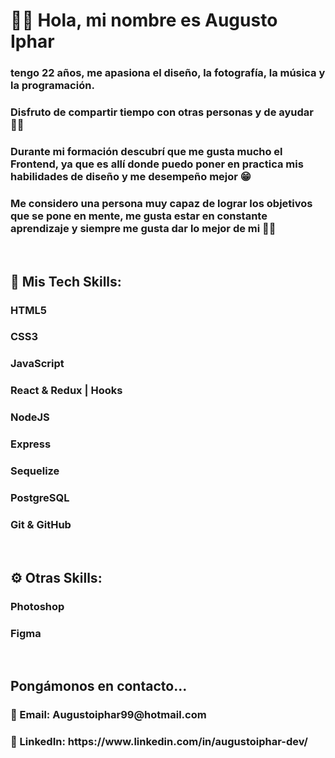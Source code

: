 
<h1>🙋‍♂️ Hola, mi nombre es Augusto Iphar </h1>

<h3>tengo 22 años, me apasiona el diseño, la fotografía, la música y la programación. </h3>
<h3> Disfruto de compartir tiempo con otras personas y de ayudar 🙌🏼 </h3>
<h3>Durante mi formación descubrí que me gusta mucho el Frontend, ya que es allí donde puedo poner en practica mis habilidades de diseño y me desempeño mejor 😁</h3>
<h3>Me considero una persona muy capaz de lograr los objetivos que se pone en mente, me gusta estar en constante aprendizaje y siempre me gusta dar lo mejor de mi 💪🏼 </h3>
<br>
<h2>🧩 Mis Tech Skills:</h2>
<h3>HTML5</h3>
<h3>CSS3</h3>
<h3>JavaScript</h3>
<h3>React & Redux | Hooks</h3>
<h3>NodeJS</h3>
<h3>Express</h3>
<h3>Sequelize</h3>
<h3>PostgreSQL</h3>
<h3>Git & GitHub</h3>
<br>
<h2>⚙ Otras Skills:</h2>
<h3>Photoshop</h3>
<h3>Figma</h3>
<br>
<h2>Pongámonos en contacto...</h2>
<h3>📩 Email: Augustoiphar99@hotmail.com</h3>
<h3>🧐 LinkedIn: https://www.linkedin.com/in/augustoiphar-dev/</h3>
